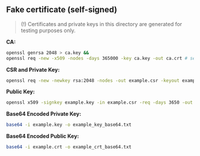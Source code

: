 ## Fake certificate (self-signed)

> (!) Certificates and private keys in this directory are generated for testing purposes only.

**CA:**
```bash
openssl genrsa 2048 > ca.key &&
openssl req -new -x509 -nodes -days 365000 -key ca.key -out ca.crt # set the CN to 127.0.0.1
```

**CSR and Private Key:**
```bash
openssl req -new -newkey rsa:2048 -nodes -out example.csr -keyout example.key -subj "/C=US/ST=State/L=City/O=Example/OU=IT/CN=*.example.com"
```

**Public Key:**
```bash
openssl x509 -signkey example.key -in example.csr -req -days 3650 -out example.crt
```

**Base64 Encoded Private Key:**
```bash
base64 -i example.key -o example_key_base64.txt
```

**Base64 Encoded Public Key:**
```bash
base64 -i example.crt -o example_crt_base64.txt
```
